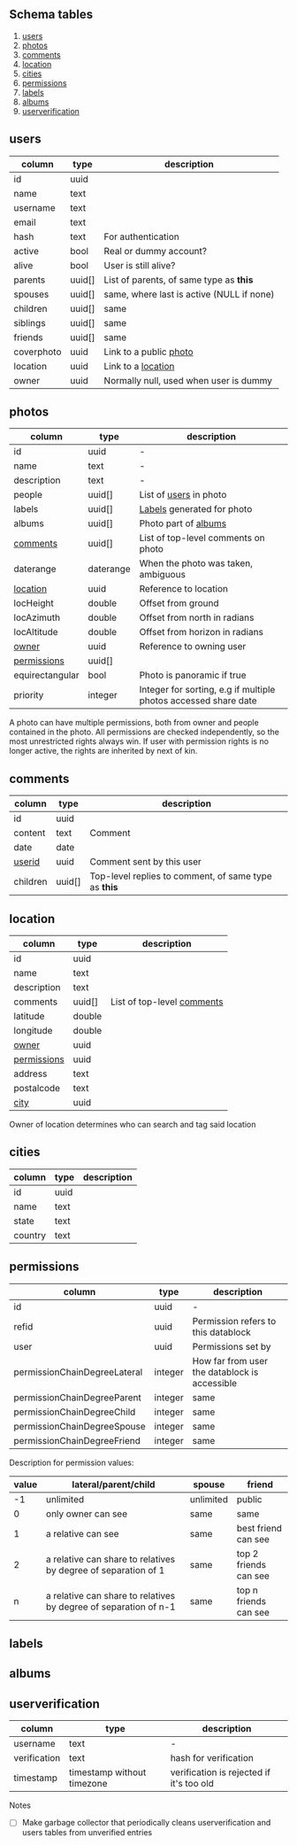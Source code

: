 ## Schema tables

 1. [ users ](#users)
 2. [photos](#photos)
 3. [comments](#comments)
 4. [location](#location)
 5. [cities](#cities)
 6. [permissions](#permissions)
 7. [labels](#labels)
 8. [albums](#albums)
 9. [userverification](#userverification)
 
 <a  name="users"></a>
## users
| column | type   | description |
|--|--|--|
|id|uuid||
|name|text||
|username|text||
|email|text||
|hash|text|For authentication|
|active|bool|Real or dummy account?|
|alive|bool|User is still alive?|
|parents|uuid[]|List of parents, of same type as **this**|
|spouses|uuid[]|same, where last is active (NULL if none)|
|children|uuid[]|same|
|siblings|uuid[]|same|
|friends|uuid[]|same|
|coverphoto|uuid|Link to a public [photo](#photos)|
|location|uuid|Link to a [location](#location)|
|owner|uuid|Normally null, used when user is dummy|

 <a  name="photos"></a>
## photos
| column | type   | description |
|--|--|--|
| id  | uuid | - |
| name|text|-|
| description |text|-|
| people |uuid[]|List of [users](#user) in photo|
| labels |uuid[]|[Labels](#labels) generated for photo|
| albums |uuid[]|Photo part of [albums](#albums)|
| [comments](#comments) |uuid[]|List of top-level comments on photo|
| daterange |daterange|When the photo was taken, ambiguous|
| [location](#location) |uuid|Reference to location|
| locHeight |double|Offset from ground|
| locAzimuth |double|Offset from north in radians|
| locAltitude |double|Offset from horizon in radians|
| [owner](#user) |uuid|Reference to owning user|
| [permissions](#permissions) | uuid[]||
| equirectangular |bool|Photo is panoramic if true|
| priority |integer|Integer for sorting, e.g if multiple photos accessed share date|

A photo can have multiple permissions, both from owner and people contained in the photo. All permissions are checked independently, so the most unrestricted rights always win. If user with permission rights is no longer active, the rights are inherited by next of kin.
 <a  name="comments"></a>
## comments
|column|type|description|
|--|--|--|
|id|uuid|
|content|text|Comment
|date|date|
|[userid](#users)|uuid|Comment sent by this user
|children|uuid[]|Top-level replies to comment, of same type as **this**

 <a  name="location"></a>
## location
| column | type   | description |
|--|--|--|
|id|uuid||
|name|text||
|description|text||
|comments|uuid[]|List of top-level [comments](#comments)|
|latitude|double||
|longitude|double||
|[owner](#users)|uuid||
|[permissions](#permissions)|uuid|
|address|text||
|postalcode|text||
|[city](#cities)|uuid||

Owner of location determines who can search and tag said location

 <a  name="cities"></a>
## cities
| column | type   | description |
|--|--|--|
|id|uuid||
|name|text||
|state|text||
|country|text||

 <a  name="permissions"></a>
## permissions
| column | type   | description |
|--|--|--|
|id|uuid|-|
|refid|uuid|Permission refers to this datablock|
|user|uuid|Permissions set by|
| permissionChainDegreeLateral |integer|How far from user the datablock is accessible|
| permissionChainDegreeParent |integer|same|
| permissionChainDegreeChild |integer|same|
| permissionChainDegreeSpouse| integer|same|
| permissionChainDegreeFriend| integer|same|

Description for permission values:

|value|lateral/parent/child|spouse|friend|
|--|--|--|--|
|-1|unlimited|unlimited|public|
|0|only owner can see|same|same|
|1|a relative can see|same|best friend can see|
|2|a relative can share to relatives by degree of separation of 1|same|top 2 friends can see|
|n|a relative can share to relatives by degree of separation of n-1|same|top n friends can see|

<a  name="labels"></a>
## labels
<a  name="albums"></a>
## albums
<a name="userverification"></a>
## userverification

| column | type   | description |
|--|--|--|
|username|text|-|
|verification|text|hash for verification|
|timestamp|timestamp without timezone|verification is rejected if it's too old|

Notes
 - [ ] Make garbage collector that periodically cleans userverification and users tables from unverified entries